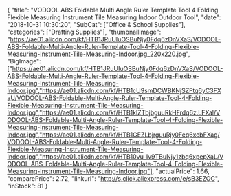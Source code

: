 {
	"title": "VODOOL ABS Foldable Multi Angle Ruler Template Tool 4 Folding Flexible Measuring Instrument Tile Measuring Indoor Outdoor Tool",
	"date": "2018-10-31 10:30:20",
	"SubCat": ["Office & School Supplies"],
	"categories": ["Drafting Supplies"],
	"thumbnailImage": "https://ae01.alicdn.com/kf/HTB1JRuUIuOSBuNjy0Fdq6zDnVXaS/VODOOL-ABS-Foldable-Multi-Angle-Ruler-Template-Tool-4-Folding-Flexible-Measuring-Instrument-Tile-Measuring-Indoor.jpg_220x220.jpg",
	"BigImage": ["https://ae01.alicdn.com/kf/HTB1JRuUIuOSBuNjy0Fdq6zDnVXaS/VODOOL-ABS-Foldable-Multi-Angle-Ruler-Template-Tool-4-Folding-Flexible-Measuring-Instrument-Tile-Measuring-Indoor.jpg","https://ae01.alicdn.com/kf/HTB1cU9smDCWBKNjSZFtq6yC3FXaU/VODOOL-ABS-Foldable-Multi-Angle-Ruler-Template-Tool-4-Folding-Flexible-Measuring-Instrument-Tile-Measuring-Indoor.jpg","https://ae01.alicdn.com/kf/HTB1klZTbjbguuRkHFrdq6z.LFXal/VODOOL-ABS-Foldable-Multi-Angle-Ruler-Template-Tool-4-Folding-Flexible-Measuring-Instrument-Tile-Measuring-Indoor.jpg","https://ae01.alicdn.com/kf/HTB1GEZLbjrguuRjy0Feq6xcbFXag/VODOOL-ABS-Foldable-Multi-Angle-Ruler-Template-Tool-4-Folding-Flexible-Measuring-Instrument-Tile-Measuring-Indoor.jpg","https://ae01.alicdn.com/kf/HTB10vu_Iv9TBuNjy1zbq6xpepXaL/VODOOL-ABS-Foldable-Multi-Angle-Ruler-Template-Tool-4-Folding-Flexible-Measuring-Instrument-Tile-Measuring-Indoor.jpg"],
	"actualPrice": 1.66,
	"comparePrice": 2.72,
	"linkurl": "http://s.click.aliexpress.com/e/sB3EZOC",
	"inStock": 81
}
